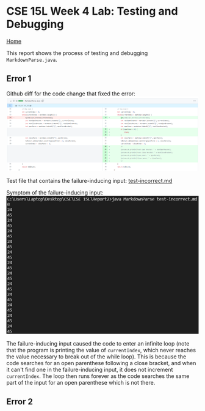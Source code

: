 # CSE 15L Week 4 Lab: Testing and Debugging
[Home](index.html)

This report shows the process of testing and debugging `MarkdownParse.java`.

## Error 1
Github diff for the code change that fixed the error:
![Image](week4_files/error1_gitdiff.png)

Test file that contains the failure-inducing input: [test-incorrect.md](week4_files/test-incorrect.md)

Symptom of the failure-inducing input:
![Image](week4_files/error1_symptoms.png)

The failure-inducing input caused the code to enter an infinite loop (note that the program is printing the value of `currentIndex`, which never reaches the value necessary to break out of the while loop). This is because the code searches for an open parenthese following a close bracket, and when it can't find one in the failure-inducing input, it does not increment `currentIndex`. The loop then runs forever as the code searches the same part of the input for an open parenthese which is not there.

## Error 2
